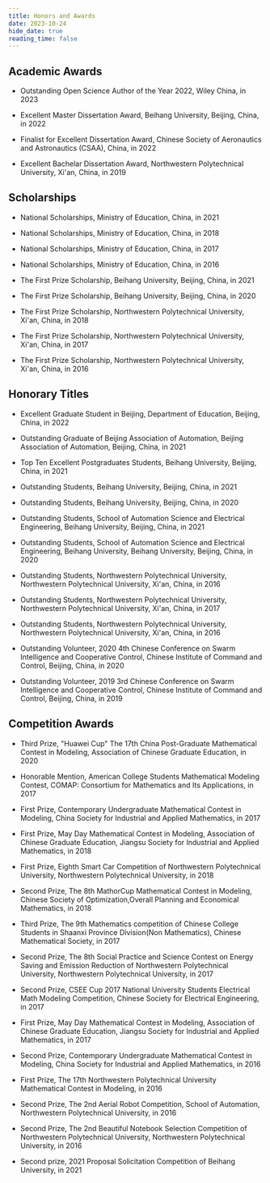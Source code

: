 ```yaml
---
title: Honors and Awards 
date: 2023-10-24
hide_date: true
reading_time: false
---
```


<!-- The idea of a Uses page is to tell you about the stuff I use.

Make sure to check out [uses.tech](https://uses.tech/) for a list of everyone's Uses pages!

I often get asked about what software or hardware I use, so this page will serve as a living document and a place to point curious readers to when I get asked. -->

## Academic Awards

<!-- - [Hugo Blox](https://hugoblox.com) (see the tutorial on [Getting Started](/blog/get-started/)) -->
- Outstanding Open Science Author of the Year 2022, Wiley China, in 2023

- Excellent Master Dissertation Award, Beihang University, Beijing, China, in 2022
- Finalist for Excellent Dissertation Award, Chinese Society of Aeronautics and Astronautics (CSAA), China, in 2022
- Excellent Bachelar Dissertation Award, Northwestern Polytechnical University, Xi'an, China, in 2019

## Scholarships

- National Scholarships, Ministry of Education, China, in 2021 

- National Scholarships, Ministry of Education, China, in 2018
- National Scholarships, Ministry of Education, China, in 2017
- National Scholarships, Ministry of Education, China, in 2016
- The First Prize Scholarship, Beihang University, Beijing, China, in 2021 
- The First Prize Scholarship, Beihang University, Beijing, China, in 2020
- The First Prize Scholarship, Northwestern Polytechnical University, Xi'an, China, in 2018 
- The First Prize Scholarship, Northwestern Polytechnical University, Xi'an, China, in 2017 
- The First Prize Scholarship, Northwestern Polytechnical University, Xi'an, China, in 2016 

<!-- - [Visual Studio Code](https://code.visualstudio.com/) is my current editor
- Chrome is my main browser
- iTerm2 is my terminal -->

## Honorary Titles

- Excellent Graduate Student in Beijing, Department of Education, Beijing, China, in 2022

- Outstanding Graduate of Beijing Association of Automation, Beijing Association of Automation, Beijing, China, in 2021
- Top Ten Excellent Postgraduates Students,  Beihang University, Beijing, China, in 2021 
- Outstanding Students, Beihang University, Beijing, China, in 2021
- Outstanding Students, Beihang University, Beijing, China, in 2020
- Outstanding Students, School of Automation Science and Electrical Engineering, Beihang University, Beijing, China, in 2021
- Outstanding Students, School of Automation Science and Electrical Engineering, Beihang University, Beihang University, Beijing, China, in 2020
-  Outstanding Students, Northwestern Polytechnical University,  Northwestern Polytechnical University, Xi'an, China, in 2016
- Outstanding Students, Northwestern Polytechnical University,  Northwestern Polytechnical University, Xi'an, China, in 2017
- Outstanding Students, Northwestern Polytechnical University,  Northwestern Polytechnical University, Xi'an, China, in 2016
- Outstanding Volunteer, 2020 4th Chinese Conference on Swarm Intelligence and Cooperative Control, Chinese Institute of Command and Control, Beijing, China, in 2020
- Outstanding Volunteer, 2019 3rd Chinese Conference on Swarm Intelligence and Cooperative Control, Chinese Institute of Command and Control, Beijing, China, in 2019

## Competition Awards
- Third Prize, "Huawei Cup" The 17th China Post-Graduate Mathematical Contest in Modeling, Association of Chinese Graduate Education, in 2020

- Honorable Mention, American College Students Mathematical Modeling Contest, COMAP: Consortium for Mathematics and Its Applications, in 2017
- First Prize, Contemporary Undergraduate Mathematical Contest in Modeling, China Society for Industrial and Applied Mathematics, in 2017
- First Prize, May Day Mathematical Contest in Modeling, Association of Chinese Graduate Education, Jiangsu Society for Industrial and Applied Mathematics, in 2018
- First Prize, Eighth Smart Car Competition of Northwestern Polytechnical University,  Northwestern Polytechnical University, in 2018
- Second Prize, The 8th MathorCup Mathematical Contest in Modeling, Chinese Society of Optimization,Overall Planning and Economical Mathematics, in 2018
- Third Prize, The 9th Mathematics competition of Chinese College Students in Shaanxi Province Division(Non Mathematics),  Chinese Mathematical Society, in 2017
- Second Prize, The 8th Social Practice and Science Contest on Energy Saving and Emission Reduction of Northwestern Polytechnical University,  Northwestern Polytechnical University, in 2017
- Second Prize, CSEE Cup 2017 National University Students Electrical Math Modeling Competition, Chinese Society for Electrical Engineering, in 2017
- First Prize, May Day Mathematical Contest in Modeling, Association of Chinese Graduate Education, Jiangsu Society for Industrial and Applied Mathematics, in 2017
- Second Prize, Contemporary Undergraduate Mathematical Contest in Modeling, China Society for Industrial and Applied Mathematics, in 2016
- First Prize, The 17th Northwestern Polytechnical University Mathematical Contest in Modeling, in 2016
- Second Prize, The 2nd Aerial Robot Competition, School of Automation, Northwestern Polytechnical University, in 2016 
- Second Prize, The 2nd Beautiful Notebook Selection Competition of Northwestern Polytechnical University, Northwestern Polytechnical University, in 2016
- Second prize, 2021 Proposal Solicitation Competition of Beihang University, in 2021